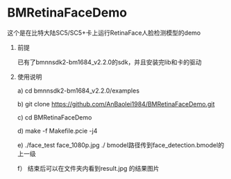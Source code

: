 # BMRetinaFaceDemo
这个是在比特大陆SC5/SC5+卡上运行RetinaFace人脸检测模型的demo

1. 前提
  
    已有了bmnnsdk2-bm1684_v2.2.0的sdk，并且安装完lib和卡的驱动

2. 使用说明
 
    a)  cd bmnnsdk2-bm1684_v2.2.0/examples

    b)  git clone https://github.com/AnBaolei1984/BMRetinaFaceDemo.git

    c)  cd BMRetinaFaceDemo
  
    d)  make -f Makefile.pcie -j4
  
    e)  ./face_test face_1080p.jpg ./
        bmodel路径传到face_detection.bmodel的上一级
  
    f） 结束后可以在文件夹内看到result.jpg 的结果图片
 

